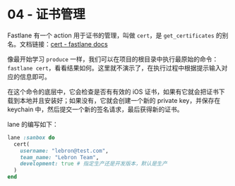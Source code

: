 # 04 - 证书管理

Fastlane 有一个 action 用于证书的管理，叫做 `cert`，是 `get_certificates` 的别名。文档链接：[cert - fastlane docs](https://docs.fastlane.tools/actions/cert/#cert)

像最开始学习 `produce` 一样，我们可以在项目的根目录中执行最原始的命令： `fastlane cert`，看看结果如何。这里就不演示了，在执行过程中根据提示输入对应的信息即可。

在这个命令的底层中，它会检查是否有有效的 iOS 证书，如果有它就会把证书下载到本地并且安装好；如果没有，它就会创建一个新的 private key，并保存在 keychain 中，然后提交一个新的签名请求，最后获得新的证书。

lane 的编写如下：

```ruby
lane :sanbox do
  cert(
    username: "lebron@test.com",
    team_name: "Lebron Team",
    development: true # 指定生产还是开发版本，默认是生产
  )
end
```
